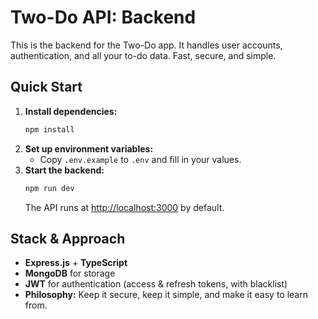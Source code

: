 # Two-Do API: Backend

This is the backend for the Two-Do app. It handles user accounts, authentication, and all your to-do data. Fast, secure, and simple.

## Quick Start

1. **Install dependencies:**
   ```bash
   npm install
   ```
2. **Set up environment variables:**
   - Copy `.env.example` to `.env` and fill in your values.
3. **Start the backend:**
   ```bash
   npm run dev
   ```
   The API runs at [http://localhost:3000](http://localhost:3000) by default.

## Stack & Approach
- **Express.js** + **TypeScript**
- **MongoDB** for storage
- **JWT** for authentication (access & refresh tokens, with blacklist)
- **Philosophy:** Keep it secure, keep it simple, and make it easy to learn from.


